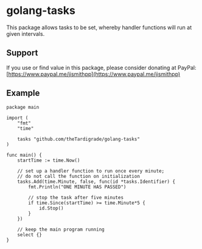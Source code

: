 # golang-tasks

This package allows tasks to be set, whereby handler functions will run at given intervals.

## Support

If you use or find value in this package, please consider donating at PayPal: [https://www.paypal.me/jismithpp](https://www.paypal.me/jismithpp)

## Example

```golang
package main

import (
	"fmt"
	"time"

	tasks "github.com/theTardigrade/golang-tasks"
)

func main() {
	startTime := time.Now()

	// set up a handler function to run once every minute;
	// do not call the function on initialization
	tasks.Add(time.Minute, false, func(id *tasks.Identifier) {
		fmt.Println("ONE MINUTE HAS PASSED")

		// stop the task after five minutes
		if time.Since(startTime) >= time.Minute*5 {
			id.Stop()
		}
	})

	// keep the main program running
	select {}
}
```